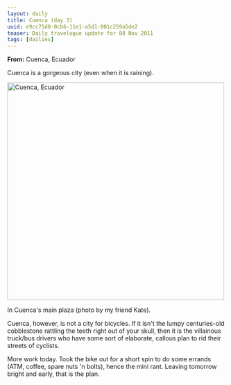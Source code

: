 ```yaml
---
layout: daily
title: Cuenca (day 3)
uuid: e9cc75d8-0cb6-11e1-a5d1-001c259a5de2
teaser: Daily travelogue update for 08 Nov 2011
tags: [dailies]
---
```


**From:** Cuenca, Ecuador

Cuenca is a gorgeous city (even when it is raining).

<div class="caption">
<a href="http://www.flickr.com/photos/ramblurr/6265268494/" title="Cuenca,
Ecuador by Ramblurr, on Flickr"><img
src="http://farm7.static.flickr.com/6175/6265268494_9aa8551430.jpg" width="500"
alt="Cuenca, Ecuador"></a>
<p>In Cuenca's main plaza (photo by my friend Kate).</p>
</div>

Cuenca, however, is not a city for bicycles. If it isn't the lumpy
centuries-old cobblestone rattling the teeth right out of your skull, then it
is the villainous truck/bus drivers who have some sort of elaborate, callous
plan to rid their streets of cyclists.

More work today. Took the bike out for a short spin to do some errands (ATM,
coffee, spare nuts 'n bolts), hence the mini rant. Leaving tomorrow bright and early, that is the plan.
